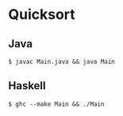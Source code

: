 # Quicksort

## Java
```
$ javac Main.java && java Main
```

## Haskell
```
$ ghc --make Main && ./Main
```
